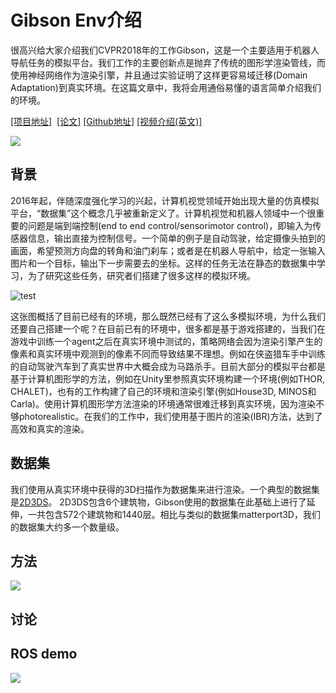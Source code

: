 Gibson Env介绍
==========
很高兴给大家介绍我们CVPR2018年的工作Gibson，这是一个主要适用于机器人导航任务的模拟平台。我们工作的主要创新点是抛弃了传统的图形学渲染管线，而使用神经网络作为渲染引擎，并且通过实验证明了这样更容易域迁移(Domain Adaptation)到真实环境。在这篇文章中，我将会用通俗易懂的语言简单介绍我们的环境。

[[项目地址]](http://gibson.vision)  [[论文]](http://gibson.vision/Gibson_CVPR2018.pdf) [[Github地址]](https://github.com/StanfordVL/GibsonEnv) [[视频介绍(英文)]](https://www.youtube.com/watch?v=KdxuZjemyjc)

![](https://raw.githubusercontent.com/StanfordVL/GibsonEnv/master/misc/ui.gif)

## 背景

2016年起，伴随深度强化学习的兴起，计算机视觉领域开始出现大量的仿真模拟平台，“数据集”这个概念几乎被重新定义了。计算机视觉和机器人领域中一个很重要的问题是端到端控制(end to end control/sensorimotor control)，即输入为传感器信息，输出直接为控制信号。一个简单的例子是自动驾驶，给定摄像头拍到的画面，希望预测方向盘的转角和油门刹车；或者是在机器人导航中，给定一张输入图片和一个目标，输出下一步需要去的坐标。这样的任务无法在静态的数据集中学习，为了研究这些任务，研究者们搭建了很多这样的模拟环境。

![test](http://fxia.me/images/envs.png) 

这张图概括了目前已经有的环境，那么既然已经有了这么多模拟环境，为什么我们还要自己搭建一个呢？在目前已有的环境中，很多都是基于游戏搭建的，当我们在游戏中训练一个agent之后在真实环境中测试的，策略网络会因为渲染引擎产生的像素和真实环境中观测到的像素不同而导致结果不理想。例如在侠盗猎车手中训练的自动驾驶汽车到了真实世界中大概会成为马路杀手。目前大部分的模拟平台都是基于计算机图形学的方法，例如在Unity里参照真实环境构建一个环境(例如THOR, CHALET)，也有的工作构建了自己的环境和渲染引擎(例如House3D, MINOS和Carla)。使用计算机图形学方法渲染的环境通常很难迁移到真实环境，因为渲染不够photorealistic。在我们的工作中，我们使用基于图片的渲染(IBR)方法，达到了高效和真实的渲染。


## 数据集

我们使用从真实环境中获得的3D扫描作为数据集来进行渲染。一个典型的数据集是[2D3DS](http://buildingparser.stanford.edu/dataset.html)。
2D3DS包含6个建筑物，Gibson使用的数据集在此基础上进行了延伸，一共包含572个建筑物和1440层。相比与类似的数据集matterport3D，我们的数据集大约多一个数量级。

## 方法

![](http://gibson.vision/public/img/figure4.jpg)


## 讨论


## ROS demo


![](https://raw.githubusercontent.com/StanfordVL/GibsonEnv/57e4b8ca08a2363f098d0c742dc35197c0866837/misc/slam.png)
